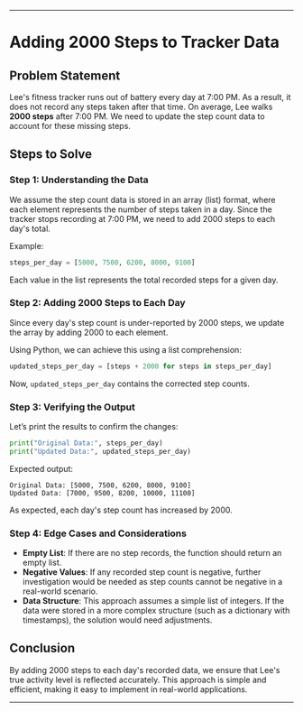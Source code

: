 
---

# Adding 2000 Steps to Tracker Data  

## Problem Statement  
Lee's fitness tracker runs out of battery every day at 7:00 PM. As a result, it does not record any steps taken after that time. On average, Lee walks **2000 steps** after 7:00 PM. We need to update the step count data to account for these missing steps.  

## Steps to Solve  

### Step 1: Understanding the Data  
We assume the step count data is stored in an array (list) format, where each element represents the number of steps taken in a day. Since the tracker stops recording at 7:00 PM, we need to add 2000 steps to each day's total.  

Example:  
```python
steps_per_day = [5000, 7500, 6200, 8000, 9100]
```
Each value in the list represents the total recorded steps for a given day.  

### Step 2: Adding 2000 Steps to Each Day  
Since every day's step count is under-reported by 2000 steps, we update the array by adding 2000 to each element.  

Using Python, we can achieve this using a list comprehension:  

```python
updated_steps_per_day = [steps + 2000 for steps in steps_per_day]
```
Now, `updated_steps_per_day` contains the corrected step counts.  

### Step 3: Verifying the Output  
Let’s print the results to confirm the changes:  

```python
print("Original Data:", steps_per_day)
print("Updated Data:", updated_steps_per_day)
```
Expected output:  

```
Original Data: [5000, 7500, 6200, 8000, 9100]
Updated Data: [7000, 9500, 8200, 10000, 11100]
```
As expected, each day's step count has increased by 2000.  

### Step 4: Edge Cases and Considerations  
- **Empty List**: If there are no step records, the function should return an empty list.  
- **Negative Values**: If any recorded step count is negative, further investigation would be needed as step counts cannot be negative in a real-world scenario.  
- **Data Structure**: This approach assumes a simple list of integers. If the data were stored in a more complex structure (such as a dictionary with timestamps), the solution would need adjustments.  

## Conclusion  
By adding 2000 steps to each day's recorded data, we ensure that Lee's true activity level is reflected accurately. This approach is simple and efficient, making it easy to implement in real-world applications.  

---

